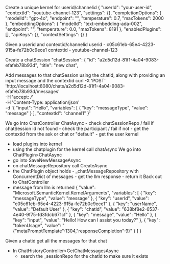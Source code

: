 Create a unique kernel for userid/channelid
{
"userId": "your-user-id",
"contextId": "youtube-channel-123",
"settings": {},
"completionOptions": {
"modelId": "gpt-4o",
"endpoint": "",
"temperature": 0.7,
"maxTokens": 2000
},
"embeddingOptions": {
"modelId": "text-embedding-ada-002",
"endpoint": "",
"temperature": 0.0,
"maxTokens": 8191
},
"enabledPlugins": [],
"apiKeys": {},
"contextSettings": {}
}

Given a userid and contextid/channelid
userid - c05c61eb-65e4-4223-915a-fe72b0c9ece1
contextid - youtube-channel-123

Create a chatSession
"chatSession": {
"id": "a2d5d12d-81f1-4a04-9083-efafeb78b93d",
"title": "new chat",

Add messages to that chatSession using the chatId, along with providing an input message and the contextid
curl -X 'POST' \
 'http://localhost:8080/chats/a2d5d12d-81f1-4a04-9083-efafeb78b93d/messages' \
 -H 'accept: _/_' \
 -H 'Content-Type: application/json' \
 -d '{
"input": "Hello",
"variables": [
{
"key": "messageType",
"value": "message"
}
],
"contextId": "channel1"
}'

We go into ChatController ChatAsync - check chatSessionRepo / fail if chatSession id not found - check the participant / fail if not - get the contextid from the ask or chat or "default" - get the user kernel

- load plugins into kernel
- using the chatplugin for the kernel call chatAsync
  We go into ChatPlugin>ChatAsync
- go into SaveNewMessageAsync
- on chatMessageRepository call CreateAsync
- the ChatPlugin object holds - \_chatMessageRepository with ConcurrentDict of messages - get the llm response - return it
  Back out to ChatController
- message from llm is returned
  {
  "value": "Microsoft.SemanticKernel.KernelArguments",
  "variables": [
  {
  "key": "messageType",
  "value": "message"
  },
  {
  "key": "userId",
  "value": "c05c61eb-65e4-4223-915a-fe72b0c9ece1"
  },
  {
  "key": "userName",
  "value": "Default User"
  },
  {
  "key": "chatId",
  "value": "638bf8e2-6537-4e40-9f75-fd3fdcb671cf"
  },
  {
  "key": "message",
  "value": "Hello"
  },
  {
  "key": "input",
  "value": "Hello! How can I assist you today?"
  },
  {
  "key": "tokenUsage",
  "value": "{\"metaPromptTemplate\":1304,\"responseCompletion\":9}"
  }
  ]
  }

Given a chatid get all the messages for that chat

- In ChatHistoryController>GetChatMessagesAsync
  - search the \_sessionRepo for the chatId to make sure it exists

